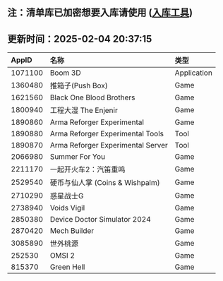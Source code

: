 ## 注：清单库已加密想要入库请使用 ([入库工具](https://github.com/BlankTMing/ManifestAutoUpdate/releases))

## 更新时间：2025-02-04 20:37:15
| AppID | 名称 | 类型  |
| :-------------------- | :----------------------------- | :----------- |
| 1071100 | Boom 3D| Application |
| 1360480 | 推箱子(Push Box)| Game |
| 1621560 | Black One Blood Brothers| Game |
| 1800940 | 工程大湿 The Enjenir| Game |
| 1890860 | Arma Reforger Experimental| Game |
| 1890880 | Arma Reforger Experimental Tools| Tool |
| 1890870 | Arma Reforger Experimental Server| Tool |
| 2066980 | Summer For You| Game |
| 2211170 | 一起开火车2：汽笛重鸣| Game |
| 2529540 | 硬币与仙人掌 (Coins & Wishpalm)| Game |
| 2710290 | 惑星战士G| Game |
| 2738940 | Voids Vigil| Game |
| 2850380 | Device Doctor Simulator 2024| Game |
| 2870420 | Mech Builder| Game |
| 3085890 | 世外桃源| Game |
| 252530 | OMSI 2| Game |
| 815370 | Green Hell| Game |
